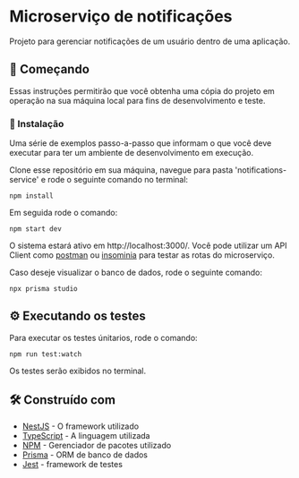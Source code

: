 # Microserviço de notificações

Projeto para gerenciar notificações de um usuário dentro de uma aplicação.

## 🚀 Começando

Essas instruções permitirão que você obtenha uma cópia do projeto em operação na sua máquina local para fins de desenvolvimento e teste.

### 🔧 Instalação

Uma série de exemplos passo-a-passo que informam o que você deve executar para ter um ambiente de desenvolvimento em execução.

Clone esse repositório em sua máquina, navegue para pasta 'notifications-service' e rode o seguinte comando no terminal:

```
npm install
```

Em seguida rode o comando:

```
npm start dev
```

O sistema estará ativo em http://localhost:3000/. Você pode utilizar um API Client como [postman](https://www.postman.com/) ou [insominia](https://insomnia.rest/download) para testar as rotas do microserviço.

Caso deseje visualizar o banco de dados, rode o seguinte comando:

```
npx prisma studio
```

## ⚙️ Executando os testes

Para executar os testes únitarios, rode o comando:

```
npm run test:watch
```

Os testes serão exibidos no terminal.

## 🛠️ Construído com

- [NestJS](https://docs.nestjs.com/) - O framework utilizado
- [TypeScript](https://www.typescriptlang.org/docs/) - A linguagem utilizada
- [NPM](https://docs.npmjs.com/) - Gerenciador de pacotes utilizado
- [Prisma](https://www.prisma.io/docs) - ORM de banco de dados
- [Jest](https://jestjs.io/pt-BR/docs/getting-started) - framework de testes

